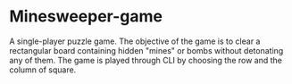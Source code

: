 # Minesweeper-game

A single-player puzzle game. The objective of the game is to clear a rectangular board containing hidden "mines" or bombs without detonating any of them.
The game is played through CLI by choosing the row and the column of square.

